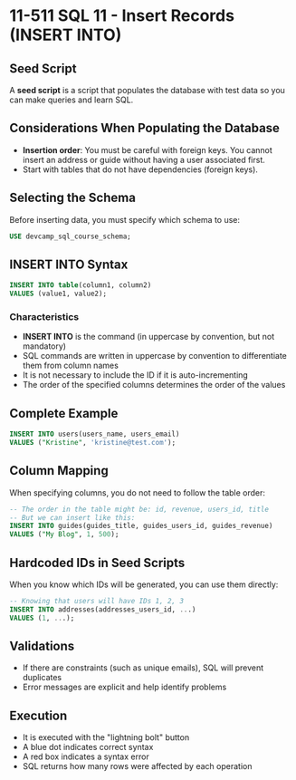 # 11-511 SQL 11 - Insert Records (INSERT INTO)

## Seed Script

A **seed script** is a script that populates the database with test data so you can make queries and learn SQL.

## Considerations When Populating the Database

- **Insertion order**: You must be careful with foreign keys. You cannot insert an address or guide without having a user associated first.
- Start with tables that do not have dependencies (foreign keys).

## Selecting the Schema

Before inserting data, you must specify which schema to use:

```sql
USE devcamp_sql_course_schema;
```

## INSERT INTO Syntax

```sql
INSERT INTO table(column1, column2)
VALUES (value1, value2);
```

### Characteristics

- **INSERT INTO** is the command (in uppercase by convention, but not mandatory)
- SQL commands are written in uppercase by convention to differentiate them from column names
- It is not necessary to include the ID if it is auto-incrementing
- The order of the specified columns determines the order of the values

## Complete Example

```sql
INSERT INTO users(users_name, users_email)
VALUES ("Kristine", 'kristine@test.com');
```

## Column Mapping

When specifying columns, you do not need to follow the table order:

```sql
-- The order in the table might be: id, revenue, users_id, title
-- But we can insert like this:
INSERT INTO guides(guides_title, guides_users_id, guides_revenue)
VALUES ("My Blog", 1, 500);
```

## Hardcoded IDs in Seed Scripts

When you know which IDs will be generated, you can use them directly:

```sql
-- Knowing that users will have IDs 1, 2, 3
INSERT INTO addresses(addresses_users_id, ...)
VALUES (1, ...);
```

## Validations

- If there are constraints (such as unique emails), SQL will prevent duplicates
- Error messages are explicit and help identify problems

## Execution

- It is executed with the "lightning bolt" button
- A blue dot indicates correct syntax
- A red box indicates a syntax error
- SQL returns how many rows were affected by each operation
